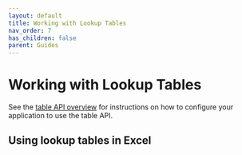 ```yaml
---
layout: default
title: Working with Lookup Tables
nav_order: 7
has_children: false
parent: Guides
---
```


<!--© 2024 Laserfiche.
See LICENSE-DOCUMENTATION and LICENSE-CODE in the project root for license information.-->

# Working with Lookup Tables

See the [table API overview](./../../odata-api-reference/) for instructions on how to configure your application to use the table API.

## Using lookup tables in Excel
